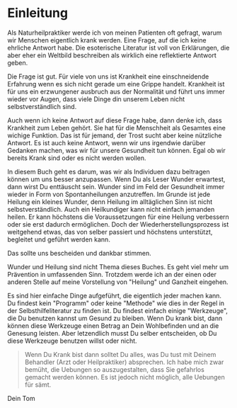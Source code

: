 # Einleitung

Als Naturheilpraktiker werde ich von meinen Patienten oft gefragt, warum wir Menschen eigentlich krank werden. Eine Frage, auf die ich keine ehrliche Antwort habe. Die esoterische Literatur ist voll von Erklärungen, die aber eher ein Weltbild beschreiben als wirklich eine reflektierte Antwort geben. 

Die Frage ist gut. Für viele von uns ist Krankheit eine einschneidende Erfahrung wenn es sich nicht gerade um eine Grippe handelt. Krankheit ist für uns ein erzwungener  ausbruch aus der Normalität und führt uns immer wieder vor Augen, dass viele Dinge din unserem Leben nicht selbstverständlich sind. 

Auch wenn ich keine Antwort auf diese Frage habe, dann denke ich, dass Krankheit zum Leben gehört. Sie hat für die Menschheit als Gesamtes eine wichige Funktion. 
Das ist für jemand, der Trost sucht aber keine nützliche Antwort.  Es ist auch keine Antwort, wenn wir uns irgendwie darüber Gedanken machen, was wir für unsere Gesundheit tun können. Egal ob wir bereits Krank sind oder es nicht werden wollen.
 

In diesem Buch geht es darum, was wir als Individuen dazu beitragen können um uns besser anzupassen. Wenn Du als Leser Wunder erwartest, dann wirst Du enttäuscht sein. Wunder sind im Feld der Gesundheit immer wieder in Form von Spontanheilungen anzutreffen. Im Grunde ist jede Heilung ein kleines Wunder, denn Heilung im alltäglichen Sinn ist nicht selbstverständlich. Auch ein Heilkundiger kann nicht einfach jemanden heilen. Er kann höchstens die Voraussetzungen für eine Heilung verbessern oder sie erst dadurch ermöglichen. Doch der Wiederherstellungsprozess ist weitgehend etwas, das von selber passiert und höchstens unterstützt, begleitet und geführt werden kann. 

Das sollte uns bescheiden und dankbar stimmen.  

Wunder und Heilung sind nicht Thema dieses Buches. Es geht viel mehr um Prävention in umfassenden Sinn. Trotzdem werde ich an der einen oder anderen Stelle auf meine Vorstellung von "Heilung" und Ganzheit eingehen. 

Es sind hier einfache Dinge aufgeführt, die eigentlich jeder machen kann. Du findest kein  "Programm" oder keine "Methode" wie dies in der Regel in der Selbsthilfeliteratur zu finden ist. Du findest einfach einige "Werkzeuge", die Du benutzen kannst um Gesund zu bleiben. Wenn Du krank bist, dann können diese Werkzeuge einen Betrag an Dein Wohlbefinden und an die Genesung leisten. Aber letzendlich musst Du selber entscheiden, ob Du diese Werkzeuge benutzen willst oder nicht. 

>Wenn Du Krank bist dann solltet Du alles, was Du tust mit Deinem Behandler (Arzt oder Heilpraktiker) absprechen.  Ich habe mich zwar bemüht, die Uebungen so auszugestalten, dass Sie gefahrlos gemacht werden können. Es ist jedoch nicht möglich, alle Uebungen für sämt.

Dein Tom 

